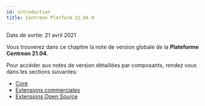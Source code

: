 ```yaml
---
id: introduction
title: Centreon Platform 21.04.0
---
```


Date de sortie: 21 avril 2021

Vous trouverez dans ce chapitre la note de version globale de la **Plateforme
Centreon 21.04**.

Pour accéder aux notes de version détaillées par composants, rendez vous dans
les sections suivantes:

- [Core](centreon-core.html)
- [Extensions commerciales](centreon-commercial-extensions.html)
- [Extensions Open Source](centreon-os-extensions.html)
